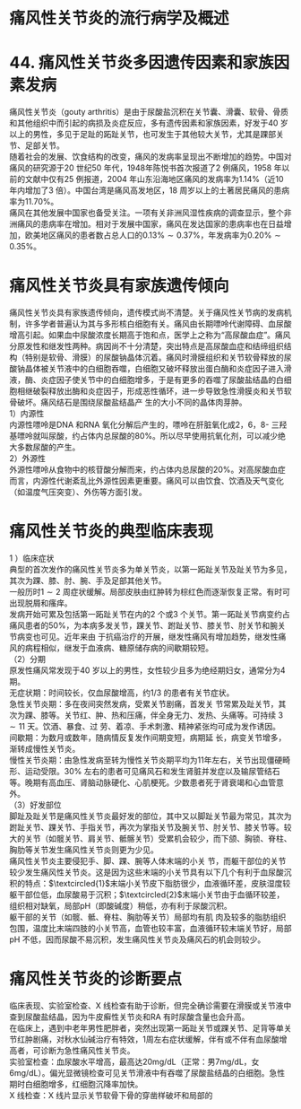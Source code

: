 # 痛风性关节炎的流行病学及概述  
# 44. 痛风性关节炎多因遗传因素和家族因素发病  
痛风性关节炎（gouty arthritis）是由于尿酸盐沉积在关节囊、滑囊、软骨、骨质和其他组织中而引起的病损及炎症反应，多有遗传因素和家族因素，好发于40 岁以上的男性，多见于足趾的跖趾关节，也可发生于其他较大关节，尤其是踝部关节、足部关节。  
随着社会的发展、饮食结构的改变，痛风的发病率呈现出不断增加的趋势。中国对痛风的研究源于20 世纪50 年代，1948年陈悦书首次报道了2 例痛风，1958 年以前的文献中仅有25 例报道，2004 年山东沿海地区痛风的发病率为$1.14\%$（近10 年内增加了3 倍）。中国台湾是痛风高发地区，18 周岁以上的土著居民痛风的患病率为$11.70\%$。  
痛风在其他发展中国家也备受关注。一项有关非洲风湿性疾病的调查显示，整个非洲痛风的患病率在增加。相对于发展中国家，痛风在发达国家的患病率也在日益增加，欧美地区痛风的患者数占总人口的$0.13\%\sim0.37\%$，年发病率为$0.20\%\sim0.35\%$。  
#  痛风性关节炎具有家族遗传倾向  
痛风性关节炎具有家族遗传倾向，遗传模式尚不清楚。关于痛风性关节病的发病机制，许多学者普遍认为其与多形核白细胞有关。痛风由长期嘌呤代谢障碍、血尿酸增高引起。如果血中尿酸浓度长期高于饱和点，医学上之称为“高尿酸血症”。痛风分原发性和继发性两种。病因尚不十分清楚，突出特点是高尿酸血症和结缔组织结构（特别是软骨、滑膜）的尿酸钠晶体沉着。痛风时滑膜组织和关节软骨释放的尿酸钠晶体被关节液中的白细胞吞噬，白细胞又破坏释放出蛋白酶和炎症因子进入滑液，酶、炎症因子使关节中的白细胞增多，于是有更多的吞噬了尿酸盐结晶的白细胞相继破裂释放出酶和炎症因子，形成恶性循环，进一步导致急性滑膜炎和关节软骨破坏。痛风结石是围绕尿酸盐结晶产 生的大小不同的晶体肉芽肿。  
1）内源性  
内源性嘌呤是DNA 和RNA 氧化分解后产生的，嘌呤在肝脏氧化成2，6，8- 三羟基嘌呤就叫尿酸，约占体内总尿酸的$80\%$。所以尽早使用抗氧化剂，可以减少绝大多数尿酸的产生。  
2）外源性  
外源性嘌呤从食物中的核苷酸分解而来，约占体内总尿酸的$20\%$。对高尿酸血症而言，内源性代谢紊乱比外源性因素更重要。痛风可以由饮食、饮酒及天气变化（如温度气压突变）、外伤等方面引发。  
#  痛风性关节炎的典型临床表现  
1 ）临床症状  
典型的首次发作的痛风性关节炎多为单关节炎，以第一跖趾关节及趾关节为多见，其次为踝、膝、肘、腕、手及足部其他关节。  
一般历时$1\sim2$ 周症状缓解。局部皮肤由红肿转为棕红色而逐渐恢复正常。有时可出现脱屑和瘙痒。  
发病开始可累及包括第一跖趾关节在内的2 个或3 个关节。第一跖趾关节病变约占痛风患者的$50\%$，为本病多发关节，踝关节、跗趾关节、膝关节、肘关节和腕关节病变也可见。近年来由 于抗癌治疗的开展，继发性痛风有增加趋势，继发性痛风的病程相似，继发于血液病、糖原储存病的间歇期较短。  
（2）分期  
原发性痛风常发现于40 岁以上的男性，女性较少且多为绝经期妇女，通常分为4 期。  
无症状期：时间较长，仅血尿酸增高，约1/3 的患者有关节症状。  
急性关节炎期：多在夜间突然发病，受累关节剧痛，首发关 节常累及趾关节，其次为踝、膝等。关节红、肿、热和压痛，伴全身无力、发热、头痛等。可持续 $3\sim11$  天。饮酒、暴食、过 劳、着凉、手术刺激、精神紧张均可成为发作诱因。  
间歇期：为数月或数年，随病情反复发作间期变短，病期延 长，病变关节增多，渐转成慢性关节炎。  
慢性关节炎期：由急性发病至转为慢性关节炎期平均为11年左右，关节出现僵硬畸形、运动受限。$30\%$ 左右的患者可见痛风石和发生肾脏并发症以及输尿管结石等。晚期有高血压、肾脑动脉硬化、心肌梗死。少数患者死于肾衰竭和心血管意外。  
（3）好发部位  
脚趾及趾关节是痛风性关节炎最好发的部位，其中又以脚趾关节最为常见，其次为跗趾关节、踝关节、手指关节，再次为掌指关节及腕关节、肘关节、膝关节等。较大的关节（如髋关节、肩关节、骶髂关节）受累机会较少，而下颌、胸锁、脊柱、胸肋等关节发生痛风性关节炎则更为少见。  
痛风性关节炎主要侵犯手、脚、踝、腕等人体末端的小关 节，而躯干部位的关节较少发生痛风性关节炎。这是因为这些末端的小关节具有以下几个有利于血尿酸沉积的特点：$\textcircled{1}$末端小关节皮下脂肪很少，血液循环差，皮肤湿度较躯干部位低，血尿酸易于沉积；$\textcircled{2}$末端小关节由于血循环较差，组织相对缺氧，局部pH（即酸碱度）稍低，亦有利于尿酸沉积。  
躯干部的关节（如髋、骶、脊柱、胸肋等关节）局部均有肌 肉及较多的脂肪组织包围，温度比末端四肢的小关节高，血管也较丰富，血液循环较末端关节好，局部pH 不低，因而尿酸不易沉积，发生痛风性关节炎及痛风石的机会则较少。  
#  痛风性关节炎的诊断要点  
临床表现、实验室检查、X 线检查有助于诊断，但完全确诊需要在滑膜或关节液中查到尿酸盐结晶，因为牛皮癣性关节炎和RA 有时尿酸含量也会升高。  
在临床上，遇到中老年男性肥胖者，突然出现第一跖趾关节或踝关节、足背等单关节红肿剧痛，对秋水仙碱治疗有特效，1周左右症状缓解，伴有或不伴有血尿酸增高者，可诊断为急性痛风性关节炎。  
实验室检查：血尿酸水平增高，最高达$20\mathrm{mg/dL}$（正常：男$7\mathrm{mg/dL}$，女$6\mathrm{mg/dL}$）。偏光显微镜检查可见关节滑液中有吞噬了尿酸盐结晶的白细胞。急性期时白细胞增多，红细胞沉降率加快。  
X 线检查：X 线片显示关节软骨下骨的穿凿样破坏和局部的  
